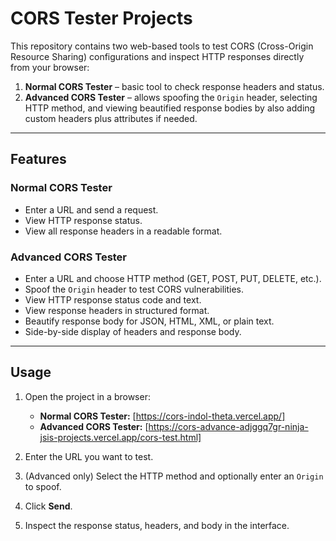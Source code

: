 # CORS Tester Projects

This repository contains two web-based tools to test CORS (Cross-Origin Resource Sharing) configurations and inspect HTTP responses directly from your browser:

1. **Normal CORS Tester** – basic tool to check response headers and status.
2. **Advanced CORS Tester** – allows spoofing the `Origin` header, selecting HTTP method, and viewing beautified response bodies by also adding custom headers plus attributes if needed.

---

## Features

### Normal CORS Tester
- Enter a URL and send a request.
- View HTTP response status.
- View all response headers in a readable format.

### Advanced CORS Tester
- Enter a URL and choose HTTP method (GET, POST, PUT, DELETE, etc.).
- Spoof the `Origin` header to test CORS vulnerabilities.
- View HTTP response status code and text.
- View response headers in structured format.
- Beautify response body for JSON, HTML, XML, or plain text.
- Side-by-side display of headers and response body.

---

## Usage

1. Open the project in a browser:  
   - **Normal CORS Tester:** [https://cors-indol-theta.vercel.app/]  
   - **Advanced CORS Tester:** [https://cors-advance-adjggq7gr-ninja-jsis-projects.vercel.app/cors-test.html]

2. Enter the URL you want to test.  
3. (Advanced only) Select the HTTP method and optionally enter an `Origin` to spoof.  
4. Click **Send**.  
5. Inspect the response status, headers, and body in the interface.
